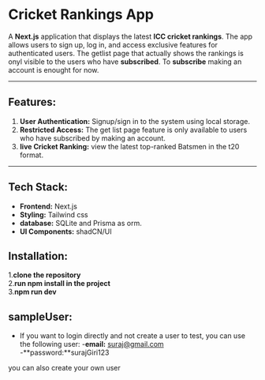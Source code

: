 #  Cricket Rankings App

A **Next.js** application that displays the latest **ICC cricket rankings**. The app allows users to sign up, log in, and access exclusive features for authenticated users.  The getlist page that actually shows the rankings is onyl visible to the users who have **subscribed**. To **subscribe** making an account is enought for now.

---
## Features:
1. **User Authentication:** Signup/sign in to the system using local storage.
2. **Restricted Access:** The get list page feature is only available to users who have subscribed by making an account.
3. **live Cricket Ranking:** view the latest top-ranked Batsmen in the t20 format.

---

   ## Tech Stack:
   - **Frontend:** Next.js
   - **Styling:** Tailwind css
   - **database:** SQLite and Prisma as orm.
   - **UI Components:** shadCN/UI

## Installation:
1.**clone the repository** <br>
2.**run npm install in the project** <br>
3.**npm run dev** <br>

## sampleUser:
- If you want to login directly and not create a user to test, you can use the following user:
   -**email:** suraj@gmail.com <br>
   -**password:**surajGiri123 <br>

 you can also create your own user
     
